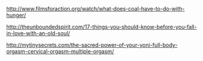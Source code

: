 <a href="http://www.filmsforaction.org/watch/what-does-coal-have-to-do-with-hunger/" target="_blank">http://www.filmsforaction.org/watch/what-does-coal-have-to-do-with-hunger/</a>

<a href="http://theunboundedspirit.com/17-things-you-should-know-before-you-fall-in-love-with-an-old-soul/" target="_blank">http://theunboundedspirit.com/17-things-you-should-know-before-you-fall-in-love-with-an-old-soul/</a>

<a href="http://mytinysecrets.com/the-sacred-power-of-your-yoni-full-body-orgasm-cervical-orgasm-multiple-orgasm/" target="_blank">http://mytinysecrets.com/the-sacred-power-of-your-yoni-full-body-orgasm-cervical-orgasm-multiple-orgasm/</a>
